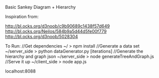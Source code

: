 Basic Sankey Diagram + Hierarchy

Inspiration from:

http://bl.ocks.org/d3noob/c9b90689c1438f57d649
http://bl.ocks.org/Neilos/584b9a5d44d5fe00f779
http://bl.ocks.org/d3noob/5028304

To Run:
//Get dependencies
~/ > npm install
//Generate a data set
~/server_side > python dataGenerator.py [iterations]
//Generate the hierarchy and graph json
~/server_side > node generateTreeAndGraph.js 
//Serve it up
~/client_side > node app.js 

localhost:8088
